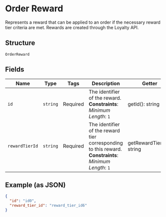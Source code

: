 
# Order Reward

Represents a reward that can be applied to an order if the necessary
reward tier criteria are met. Rewards are created through the Loyalty API.

## Structure

`OrderReward`

## Fields

| Name | Type | Tags | Description | Getter | Setter |
|  --- | --- | --- | --- | --- | --- |
| `id` | `string` | Required | The identifier of the reward.<br>**Constraints**: *Minimum Length*: `1` | getId(): string | setId(string id): void |
| `rewardTierId` | `string` | Required | The identifier of the reward tier corresponding to this reward.<br>**Constraints**: *Minimum Length*: `1` | getRewardTierId(): string | setRewardTierId(string rewardTierId): void |

## Example (as JSON)

```json
{
  "id": "id0",
  "reward_tier_id": "reward_tier_id6"
}
```

